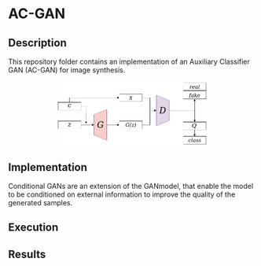 # AC-GAN
 ## Description
This repository folder contains an implementation of an Auxiliary Classifier GAN (AC-GAN) for image synthesis. 

<p align="center">
  <img width="60%" height="60%" src="acgan-images/acgan-architecture.png" /> 
</p>

## Implementation
Conditional  GANs  are  an  extension  of  the  GANmodel,  that  enable  the  model  to  be  conditioned  on  external information to improve the quality of the generated samples.



## Execution


## Results
